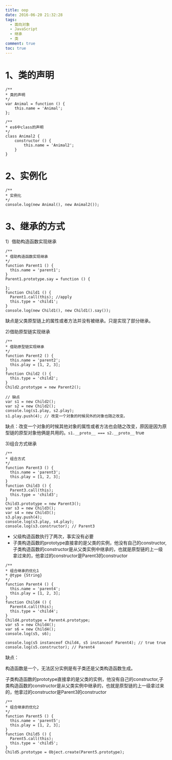 ```yaml
---
title: oop
date: 2016-06-20 21:32:28
tags:
  - 面向对象
  - JavaScript
  - 继承
  - 类
comment: true
toc: true
---
```



# 1、类的声明
```
/**
* 类的声明
*/
var Animal = function () {
    this.name = 'Animal';
};

/**
* es6中class的声明
*/
class Animal2 {
    constructor () {
        this.name = 'Animal2';
    }
}
```
# 2、实例化
```
/**
* 实例化
*/
console.log(new Animal(), new Animal2());
```
# 3、继承的方式
1）借助构造函数实现继承
```
/**
* 借助构造函数实现继承
*/
function Parent1 () {
  this.name = 'parent1';
}
Parent1.prototype.say = function () {

};
function Child1 () {
  Parent1.call(this); //apply
  this.type = 'child1';
}
console.log(new Child1(), new Child1().say());
```

缺点是父类原型链上的属性或者方法并没有被继承。只是实现了部分继承。

2)借助原型链实现继承
```
/**
* 借助原型链实现继承
*/
function Parent2 () {
  this.name = 'parent2';
  this.play = [1, 2, 3];
}
function Child2 () {
  this.type = 'child2';
}
Child2.prototype = new Parent2();

// 缺点
var s1 = new Child2();
var s2 = new Child2();
console.log(s1.play, s2.play);
s1.play.push(4); // 改变一个对象的时候另外的对象也随之改变。
```
缺点：改变一个对象的时候其他对象的属性或者方法也会随之改变，原因是因为原型链的原型对象他俩是共用的。`s1.__proto__ === s2.__proto__` true

3)组合方式继承
```
/**
* 组合方式
*/
function Parent3 () {
  this.name = 'parent3';
  this.play = [1, 2, 3];
}
function Child3 () {
  Parent3.call(this);
  this.type = 'child3';
}
Child3.prototype = new Parent3();
var s3 = new Child3();
var s4 = new Child3();
s3.play.push(4);
console.log(s3.play, s4.play);
console.log(s3.constructor); // Parent3
```

- 父级构造函数执行了两次，事实没有必要
- 子类构造函数的prototype直接拿的是父类的实例，他没有自己的constructor,子类构造函数的constructor是从父类实例中继承的，也就是原型链的上一级拿过来的，他拿过的constructor是Parent3的constructor
```
/**
* 组合继承的优化1
* @type {String}
*/
function Parent4 () {
  this.name = 'parent4';
  this.play = [1, 2, 3];
}
function Child4 () {
  Parent4.call(this);
  this.type = 'child4';
}
Child4.prototype = Parent4.prototype;
var s5 = new Child4();
var s6 = new Child4();
console.log(s5, s6);

console.log(s5 instanceof Child4, s5 instanceof Parent4); // true true
console.log(s5.constructor); // Parent4
```
缺点：

构造函数是一个，无法区分实例是有子类还是父类构造函数生成。

子类构造函数的prototype直接拿的是父类的实例，他没有自己的constructor,子类构造函数的constructor是从父类实例中继承的，也就是原型链的上一级拿过来的，他拿过的constructor是Parent3的constructor
```
/**
* 组合继承的优化2
*/
function Parent5 () {
  this.name = 'parent5';
  this.play = [1, 2, 3];
}
function Child5 () {
  Parent5.call(this);
  this.type = 'child5';
}
Child5.prototype = Object.create(Parent5.prototype);
```
